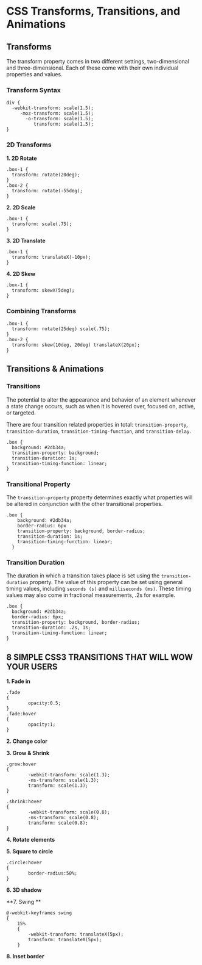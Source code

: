 # CSS Transforms, Transitions, and Animations

## Transforms

The transform property comes in two different settings, two-dimensional and three-dimensional. Each of these come with their own individual properties and values.

### Transform Syntax

```
div {
  -webkit-transform: scale(1.5);
     -moz-transform: scale(1.5);
       -o-transform: scale(1.5);
          transform: scale(1.5);
}

```

### 2D Transforms

**1. 2D Rotate**

```
.box-1 {
  transform: rotate(20deg);
}
.box-2 {
  transform: rotate(-55deg);
}
```

**2. 2D Scale**

```
.box-1 {
  transform: scale(.75);
}
```

**3. 2D Translate**

```
.box-1 {
  transform: translateX(-10px);
}
```

**4. 2D Skew**

```
.box-1 {
  transform: skewX(5deg);
}
```

### Combining Transforms

```
.box-1 {
  transform: rotate(25deg) scale(.75);
}
.box-2 {
  transform: skew(10deg, 20deg) translateX(20px);
}
```


## Transitions & Animations

### Transitions

The potential to alter the appearance and behavior of an element whenever a state change occurs, such as when it is hovered over, focused on, active, or targeted.

There are four transition related properties in total:
`transition-property`, `transition-duration`, `transition-timing-function`, and `transition-delay`.

```
.box {
  background: #2db34a;
  transition-property: background;
  transition-duration: 1s;
  transition-timing-function: linear;
}
```

### Transitional Property

The `transition-property` property determines exactly what properties will be altered in conjunction with the other transitional properties.

```
.box {
    background: #2db34a;
    border-radius: 6px
    transition-property: background, border-radius;
    transition-duration: 1s;
    transition-timing-function: linear;
  }
```

### Transition Duration

The duration in which a transition takes place is set using the `transition-duration` property. The value of this property can be set using general timing values, including `seconds (s)` and `milliseconds (ms)`. These timing values may also come in fractional measurements, .2s for example.

```
.box {
  background: #2db34a;
  border-radius: 6px;
  transition-property: background, border-radius;
  transition-duration: .2s, 1s;
  transition-timing-function: linear;
}
```


## 8 SIMPLE CSS3 TRANSITIONS THAT WILL WOW YOUR USERS

**1. Fade in**

```
.fade
{
        opacity:0.5;
}
.fade:hover
{
        opacity:1;
}
```

**2. Change color**

**3. Grow & Shrink**

```
.grow:hover
{
        -webkit-transform: scale(1.3);
        -ms-transform: scale(1.3);
        transform: scale(1.3);
}
```

```
.shrink:hover
{
        -webkit-transform: scale(0.8);
        -ms-transform: scale(0.8);
        transform: scale(0.8);
}
```

**4. Rotate elements**

**5. Square to circle**

```
.circle:hover
{
        border-radius:50%;
}
```

**6. 3D shadow**

**7. Swing
**
```
@-webkit-keyframes swing
{
    15%
    {
        -webkit-transform: translateX(5px);
        transform: translateX(5px);
    }
```

**8. Inset border**













